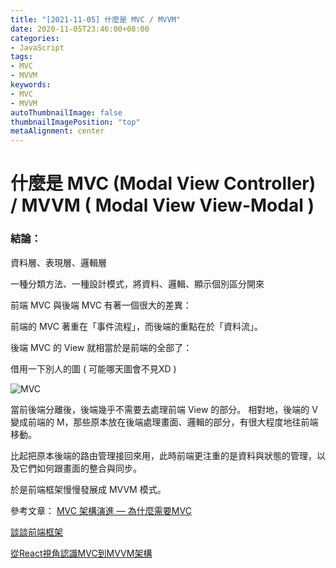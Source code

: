 ```yaml
---
title: "[2021-11-05] 什麼是 MVC / MVVM"
date: 2020-11-05T23:46:00+08:00
categories:
- JavaScript
tags:
- MVC
- MVVM
keywords:
- MVC
- MVVM
autoThumbnailImage: false
thumbnailImagePosition: "top"
metaAlignment: center
---
```



<!--more-->

<!-- ![Tranquilpeak](/img/showcase.png) -->

# 什麼是 MVC (Modal View Controller) / MVVM ( Modal View View-Modal )

### 結論：

資料層、表現層、邏輯層

一種分類方法、一種設計模式，將資料、邏輯、顯示個別區分開來

前端 MVC 與後端 MVC 有著一個很大的差異：

前端的 MVC 著重在「事件流程」，而後端的重點在於「資料流」。

後端 MVC 的 View 就相當於是前端的全部了：

借用一下別人的圖 ( 可能哪天圖會不見XD )

![MVC](https://s3.us-west-2.amazonaws.com/secure.notion-static.com/b16e528f-dc98-439e-b183-b170aa8b4d5b/Untitled.png?X-Amz-Algorithm=AWS4-HMAC-SHA256&X-Amz-Credential=AKIAT73L2G45O3KS52Y5%2F20211105%2Fus-west-2%2Fs3%2Faws4_request&X-Amz-Date=20211105T154332Z&X-Amz-Expires=86400&X-Amz-Signature=91956f49a828e7ca3f58a781a63e6bbd2cf224377f206f34ca81f2ecb2534891&X-Amz-SignedHeaders=host&response-content-disposition=filename%20%3D%22Untitled.png%22)

當前後端分離後，後端幾乎不需要去處理前端 View 的部分。 相對地，後端的 V 變成前端的 M，那些原本放在後端處理畫面、邏輯的部分，有很大程度地往前端移動。

比起把原本後端的路由管理接回來用，此時前端更注重的是資料與狀態的管理，以及它們如何跟畫面的整合與同步。

於是前端框架慢慢發展成 MVVM 模式。

參考文章：
[MVC 架構演進 — 為什麼需要MVC](https://medium.com/@rayshih771012/mvc-%E6%9E%B6%E6%A7%8B%E6%BC%94%E9%80%B2-%E7%82%BA%E4%BB%80%E9%BA%BC%E9%9C%80%E8%A6%81mvc-d1a13aa687a0)

[談談前端框架](https://kuro.tw/posts/2019/07/31/%E8%AB%87%E8%AB%87%E5%89%8D%E7%AB%AF%E6%A1%86%E6%9E%B6/)

[從React視角認識MVC到MVVM架構](https://blog.yyisyou.tw/1dddc6d7/)